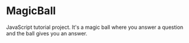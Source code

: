 # MagicBall
JavaScript tutorial project. It's a magic ball where you answer a question and the ball gives you an answer.

